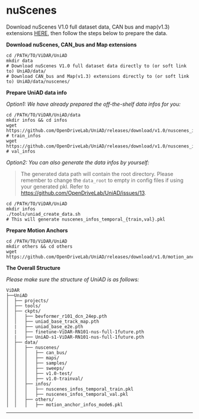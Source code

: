 

# nuScenes
Download nuScenes V1.0 full dataset data, CAN bus and map(v1.3) extensions [HERE](https://www.nuscenes.org/download), then follow the steps below to prepare the data.


**Download nuScenes, CAN_bus and Map extensions**
```shell
cd /PATH/TO/ViDAR/UniAD
mkdir data
# Download nuScenes V1.0 full dataset data directly to (or soft link to) UniAD/data/
# Download CAN_bus and Map(v1.3) extensions directly to (or soft link to) UniAD/data/nuscenes/
```

**Prepare UniAD data info**

*Option1: We have already prepared the off-the-shelf data infos for you:*
```shell
cd /PATH/TO/ViDAR/UniAD/data
mkdir infos && cd infos
wget https://github.com/OpenDriveLab/UniAD/releases/download/v1.0/nuscenes_infos_temporal_train.pkl  # train_infos
wget https://github.com/OpenDriveLab/UniAD/releases/download/v1.0/nuscenes_infos_temporal_val.pkl  # val_infos
```


*Option2: You can also generate the data infos by yourself:*
> The generated data path will contain the root directory. Please remember to change the `data_root` to empty in config files if using your generated pkl. Refer to https://github.com/OpenDriveLab/UniAD/issues/13.
```shell
cd /PATH/TO/ViDAR/UniAD
mkdir infos
./tools/uniad_create_data.sh
# This will generate nuscenes_infos_temporal_{train,val}.pkl
```

**Prepare Motion Anchors**
```shell
cd /PATH/TO/ViDAR/UniAD
mkdir others && cd others
wget https://github.com/OpenDriveLab/UniAD/releases/download/v1.0/motion_anchor_infos_mode6.pkl
```

**The Overall Structure**

*Please make sure the structure of UniAD is as follows:*
```
ViDAR
├──UniAD
│  ├── projects/
│  ├── tools/
│  ├── ckpts/
│  │   ├── bevformer_r101_dcn_24ep.pth
│  │   ├── uniad_base_track_map.pth
│  |   ├── uniad_base_e2e.pth
│  |   ├── finetune-ViDAR-RN101-nus-full-1future.pth
│  |   ├── UniAD-s1-ViDAR-RN101-nus-full-1future.pth
│  ├── data/
│  │   ├── nuscenes/
│  │   │   ├── can_bus/
│  │   │   ├── maps/
│  │   │   ├── samples/
│  │   │   ├── sweeps/
│  │   │   ├── v1.0-test/
│  │   │   ├── v1.0-trainval/
│  │   ├── infos/
│  │   │   ├── nuscenes_infos_temporal_train.pkl
│  │   │   ├── nuscenes_infos_temporal_val.pkl
│  │   ├── others/
│  │   │   ├── motion_anchor_infos_mode6.pkl
```
---
